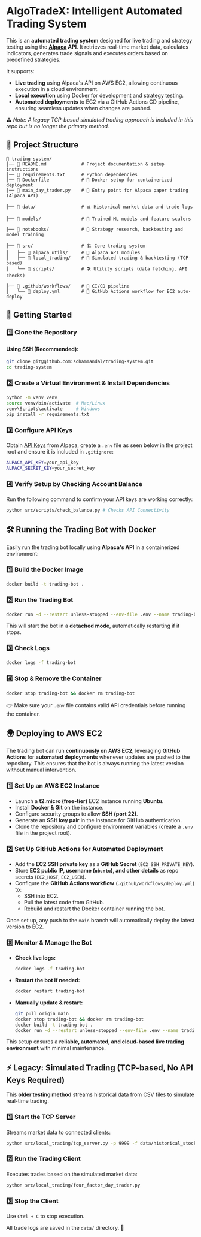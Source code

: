 # AlgoTradeX: Intelligent Automated Trading System

This is an **automated trading system** designed for live trading and strategy testing using the **[Alpaca](https://alpaca.markets/) API**. It retrieves real-time market data, calculates indicators, generates trade signals and executes orders based on predefined strategies.

It supports:

- **Live trading** using Alpaca's API on AWS EC2, allowing continuous execution in a cloud environment.
- **Local execution** using Docker for development and strategy testing.
- **Automated deployments** to EC2 via a GitHub Actions CD pipeline, ensuring seamless updates when changes are pushed.

⚠️ _Note: A legacy TCP-based simulated trading approach is included in this repo but is no longer the primary method._

## 📂 Project Structure

```plaintext
📂 trading-system/
│── 📜 README.md             # Project documentation & setup instructions
│── 📜 requirements.txt      # Python dependencies
│── 📜 Dockerfile            # 🐳 Docker setup for containerized deployment
│── 📜 main_day_trader.py    # 🚀 Entry point for Alpaca paper trading (Alpaca API)

├── 📂 data/                 # 📊 Historical market data and trade logs

├── 📂 models/               # 🧠 Trained ML models and feature scalers  

├── 📂 notebooks/            # 📓 Strategy research, backtesting and model training  

├── 📂 src/                  # 🏗️ Core trading system  
│   ├── 📂 alpaca_utils/     # 📡 Alpaca API modules
│   ├── 📂 local_trading/    # 🔌 Simulated trading & backtesting (TCP-based)
│   └── 📂 scripts/          # 🛠️ Utility scripts (data fetching, API checks)

├── 📂 .github/workflows/    # 🔄 CI/CD pipeline  
│   └── 📜 deploy.yml        # 🚀 GitHub Actions workflow for EC2 auto-deploy
```

## 🚀 Getting Started

### 1️⃣ Clone the Repository

#### Using SSH (Recommended):
```bash
git clone git@github.com:sohammandal/trading-system.git
cd trading-system
```

### 2️⃣ Create a Virtual Environment & Install Dependencies
```bash
python -m venv venv
source venv/bin/activate  # Mac/Linux
venv\Scripts\activate     # Windows
pip install -r requirements.txt
```

### 3️⃣ Configure API Keys
Obtain [API Keys](https://alpaca.markets/learn/connect-to-alpaca-api) from Alpaca, create a `.env` file as seen below in the project root and ensure it is included in `.gitignore`:
```bash
ALPACA_API_KEY=your_api_key
ALPACA_SECRET_KEY=your_secret_key
```

### 4️⃣ Verify Setup by Checking Account Balance
Run the following command to confirm your API keys are working correctly:

```bash
python src/scripts/check_balance.py # Checks API Connectivity
```

## 🛠 Running the Trading Bot with Docker

Easily run the trading bot locally using **Alpaca's API** in a containerized environment:  

### 1️⃣ Build the Docker Image
```bash
docker build -t trading-bot .
```

### 2️⃣ Run the Trading Bot
```bash
docker run -d --restart unless-stopped --env-file .env --name trading-bot trading-bot
```

This will start the bot in a **detached mode**, automatically restarting if it stops.  

### 3️⃣ Check Logs
```bash
docker logs -f trading-bot
```

### 4️⃣ Stop & Remove the Container
```bash
docker stop trading-bot && docker rm trading-bot
```

👉 Make sure your `.env` file contains valid API credentials before running the container.

## 🌍 Deploying to AWS EC2 

The trading bot can run **continuously on AWS EC2**, leveraging **GitHub Actions** for **automated deployments** whenever updates are pushed to the repository. This ensures that the bot is always running the latest version without manual intervention. 

### 1️⃣ Set Up an AWS EC2 Instance
- Launch a **t2.micro (free-tier)** EC2 instance running **Ubuntu**.  
- Install **Docker & Git** on the instance.
- Configure security groups to allow **SSH (port 22)**. 
- Generate an **SSH key pair** in the instance for GitHub authentication.
- Clone the repository and configure environment variables (create a `.env` file in the project root).

### 2️⃣ Set Up GitHub Actions for Automated Deployment
- Add the **EC2 SSH private key** as a **GitHub Secret** (`EC2_SSH_PRIVATE_KEY`).  
- Store **EC2 public IP, username (`ubuntu`), and other details** as repo secrets (`EC2_HOST`, `EC2_USER`).  
- Configure the **GitHub Actions workflow** (`.github/workflows/deploy.yml`) to:
  - SSH into EC2.  
  - Pull the latest code from GitHub.  
  - Rebuild and restart the Docker container running the bot.

Once set up, any push to the `main` branch will automatically deploy the latest version to EC2.

### 3️⃣ Monitor & Manage the Bot
- **Check live logs:**
  ```bash
  docker logs -f trading-bot
  ```
- **Restart the bot if needed:**
  ```bash
  docker restart trading-bot
  ```
- **Manually update & restart:**
  ```bash
  git pull origin main
  docker stop trading-bot && docker rm trading-bot
  docker build -t trading-bot .
  docker run -d --restart unless-stopped --env-file .env --name trading-bot trading-bot
  ```

This setup ensures a **reliable, automated, and cloud-based live trading environment** with minimal maintenance.

## ⚡ **Legacy: Simulated Trading (TCP-based, No API Keys Required)**  

This **older testing method** streams historical data from CSV files to simulate real-time trading.  

### **1️⃣ Start the TCP Server**  
Streams market data to connected clients:  
```bash
python src/local_trading/tcp_server.py -p 9999 -f data/historical_stock_data_5min_6months.csv -t 0.1
```

### **2️⃣ Run the Trading Client**  
Executes trades based on the simulated market data:  
```bash
python src/local_trading/four_factor_day_trader.py
```

### **3️⃣ Stop the Client**  
Use `Ctrl + C` to stop execution.  

All trade logs are saved in the `data/` directory. 🚀
